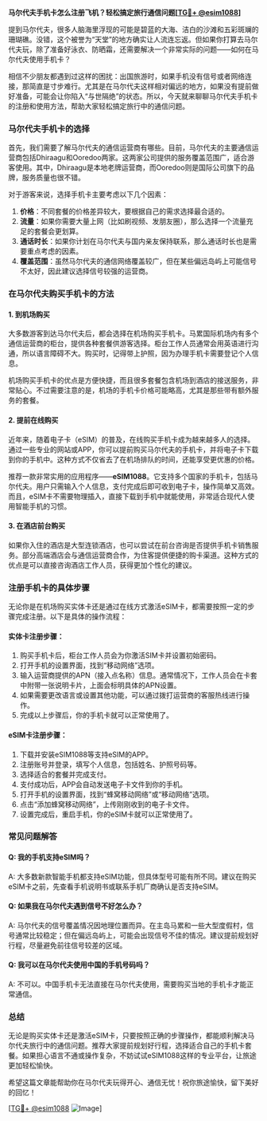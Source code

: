 **马尔代夫手机卡怎么注册飞机？轻松搞定旅行通信问题[[TG💪+ @esim1088](https://t.me/s/esim1088)]**

提到马尔代夫，很多人脑海里浮现的可能是碧蓝的大海、洁白的沙滩和五彩斑斓的珊瑚礁。没错，这个被誉为“天堂”的地方确实让人流连忘返。但如果你打算去马尔代夫玩，除了准备好泳衣、防晒霜，还需要解决一个非常实际的问题——如何在马尔代夫使用手机卡？

相信不少朋友都遇到过这样的困扰：出国旅游时，如果手机没有信号或者网络连接，那简直是寸步难行。尤其是在马尔代夫这样相对偏远的地方，如果没有提前做好准备，可能会让你陷入“与世隔绝”的状态。所以，今天就来聊聊马尔代夫手机卡的注册和使用方法，帮助大家轻松搞定旅行中的通信问题。

### 马尔代夫手机卡的选择

首先，我们需要了解马尔代夫的通信运营商有哪些。目前，马尔代夫的主要通信运营商包括Dhiraagu和Ooredoo两家。这两家公司提供的服务覆盖范围广，适合游客使用。其中，Dhiraagu是本地老牌运营商，而Ooredoo则是国际公司旗下的品牌，服务质量也很不错。

对于游客来说，选择手机卡主要考虑以下几个因素：
1. **价格**：不同套餐的价格差异较大，要根据自己的需求选择最合适的。
2. **流量**：如果你需要大量上网（比如刷视频、发朋友圈），那么选择一个流量充足的套餐会更划算。
3. **通话时长**：如果你计划在马尔代夫与国内亲友保持联系，那么通话时长也是需要重点考虑的因素。
4. **覆盖范围**：虽然马尔代夫的通信网络覆盖较广，但在某些偏远岛屿上可能信号不太好，因此建议选择信号较强的运营商。

### 在马尔代夫购买手机卡的方法

#### 1. 到机场购买
大多数游客到达马尔代夫后，都会选择在机场购买手机卡。马累国际机场内有多个通信运营商的柜台，提供各种套餐供游客选择。柜台工作人员通常会用英语进行沟通，所以语言障碍不大。购买时，记得带上护照，因为办理手机卡需要登记个人信息。

机场购买手机卡的优点是方便快捷，而且很多套餐包含机场到酒店的接送服务，非常贴心。不过需要注意的是，机场的手机卡价格可能略高，尤其是那些带有额外服务的套餐。

#### 2. 提前在线购买
近年来，随着电子卡（eSIM）的普及，在线购买手机卡成为越来越多人的选择。通过一些专业的网站或APP，你可以提前购买马尔代夫的手机卡，并将电子卡下载到你的手机中。这种方式不仅省去了在机场排队的时间，还能享受更优惠的价格。

推荐一款非常实用的应用程序——**eSIM1088**。它支持多个国家的手机卡，包括马尔代夫。用户只需输入个人信息，支付完成后即可收到电子卡，操作简单又高效。而且，eSIM卡不需要物理插入，直接下载到手机中就能使用，非常适合现代人使用智能手机的习惯。

#### 3. 在酒店前台购买
如果你入住的酒店是大型连锁酒店，也可以尝试在前台咨询是否提供手机卡销售服务。部分高端酒店会与通信运营商合作，为住客提供便捷的购卡渠道。这种方式的优点是可以直接咨询酒店工作人员，获得更加个性化的建议。

### 注册手机卡的具体步骤

无论你是在机场购买实体卡还是通过在线方式激活eSIM卡，都需要按照一定的步骤完成注册。以下是具体的操作流程：

#### 实体卡注册步骤：
1. 购买手机卡后，柜台工作人员会为你激活SIM卡并设置初始密码。
2. 打开手机的设置界面，找到“移动网络”选项。
3. 输入运营商提供的APN（接入点名称）信息。通常情况下，工作人员会在卡套中附带一张说明卡片，上面会标明具体的APN设置。
4. 如果需要更改语言或设置其他功能，可以通过拨打运营商的客服热线进行操作。
5. 完成以上步骤后，你的手机卡就可以正常使用了。

#### eSIM卡注册步骤：
1. 下载并安装eSIM1088等支持eSIM的APP。
2. 注册账号并登录，填写个人信息，包括姓名、护照号码等。
3. 选择适合的套餐并完成支付。
4. 支付成功后，APP会自动发送电子卡文件到你的手机。
5. 打开手机的设置界面，找到“蜂窝移动网络”或“移动网络”选项。
6. 点击“添加蜂窝移动网络”，上传刚刚收到的电子卡文件。
7. 设置完成后，重启手机，你的eSIM卡就可以正常使用了。

### 常见问题解答

#### Q: 我的手机支持eSIM吗？
A: 大多数新款智能手机都支持eSIM功能，但具体型号可能有所不同。建议在购买eSIM卡之前，先查看手机说明书或联系手机厂商确认是否支持eSIM。

#### Q: 如果我在马尔代夫遇到信号不好怎么办？
A: 马尔代夫的信号覆盖情况因地理位置而异。在主岛马累和一些大型度假村，信号通常比较稳定；但在偏远岛屿上，可能会出现信号不佳的情况。建议提前规划好行程，尽量避免前往信号较差的区域。

#### Q: 我可以在马尔代夫使用中国的手机号码吗？
A: 不可以。中国手机卡无法直接在马尔代夫使用，需要购买当地的手机卡才能正常通信。

### 总结

无论是购买实体卡还是激活eSIM卡，只要按照正确的步骤操作，都能顺利解决马尔代夫旅行中的通信问题。推荐大家提前规划好行程，选择适合自己的手机卡套餐。如果担心语言不通或操作复杂，不妨试试eSIM1088这样的专业平台，让旅途更加轻松愉快。

希望这篇文章能帮助你在马尔代夫玩得开心、通信无忧！祝你旅途愉快，留下美好的回忆！

[[TG💪+ @esim1088](https://t.me/s/esim1088) ![Image](https://i.postimg.cc/4NQfJmqS/Snipaste-2025-05-13-00-14-12.png)]